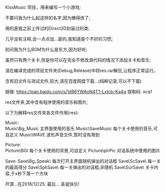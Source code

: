 KissMusic 项目，用来编写一个小游戏;

不要问我为什么起这样的名字,因为懒得改了;

用的是我之前上传过的Direct2D封装过的类;

几乎没有注释,会一点点加...是的,我知道是个不好的习惯;

别问我为什么BGM为什么是东方,因为好听;

虽然只有两个关卡,但是你可以在完全不修改源代码的情况下添加关卡和音乐;

请在编译完成的项目文件夹(Debug,Release)中将res.rar解压,让程序正常运行。

含有旧文件与测试文件,较大,请在百度网盘下载...(纯粹记录,可以不下载)

链接: https://pan.baidu.com/s/1d86YWAoN4T1-Lxtcb-Ka4g 
提取码: xcq1 

res文件夹,其中含有程序使用的音乐和图片;

以下为解释res文件夹各文件作用(res\):

Music\:   
Music\Bg_Music 主界面使用的音乐
Music\SaveMusic 每个关卡使用的音乐,可自定义
Music\WAVE 波形声音文件,暂时没有用到

Picture:\
Picture\BGI 每个关卡使用的背景,可自定义
Picture\plrPic 对话系统中使用的图片

Save\:
Save\Bg_Speak\ 每次打开主界面随机弹出的对话框
Save\ScSave\ 每一关的最高得分
Save\SpkSave\ 每一关弹出的对话框,非随机
Save\SurSave\ 关卡内容,于x秒下落一个方块



开源...在2018/12/25;
最后...
圣诞快乐!
